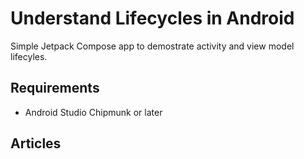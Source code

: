 # Understand Lifecycles in Android
Simple Jetpack Compose app to demostrate activity and view model lifecyles.

## Requirements
- Android Studio Chipmunk or later

## Articles


